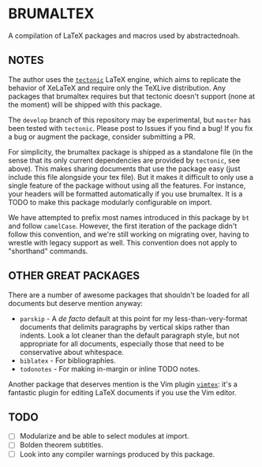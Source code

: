 BRUMALTEX
=========

A compilation of LaTeX packages and macros used by abstractednoah.

NOTES
-----

The author uses the
[`tectonic`](https://github.com/tectonic-typesetting/tectonic/) LaTeX engine,
which aims to replicate the behavior of XeLaTeX and require only the TeXLive
distribution. Any packages that brumaltex requires but that tectonic doesn't
support (none at the moment) will be shipped with this package.

The `develop` branch of this repository may be experimental, but `master` has
been tested with `tectonic`. Please post to Issues if you find a bug! If you fix
a bug or augment the package, consider submitting a PR.

For simplicity, the brumaltex package is shipped as a standalone file (in the
sense that its only current dependencies are provided by `tectonic`, see above).
This makes sharing documents that use the package easy (just include this file
alongside your tex file). But it makes it difficult to only use a single feature
of the package without using all the features. For instance, your headers will
be formatted automatically if you use brumaltex. It is a TODO to make this
package modularly configurable on import.

We have attempted to prefix most names introduced in this package by `bt` and
follow `camelCase`. However, the first iteration of the package didn't follow
this convention, and we're still working on migrating over, having to wrestle
with legacy support as well. This convention does not apply to "shorthand"
commands.

OTHER GREAT PACKAGES
--------------------

There are a number of awesome packages that shouldn't be loaded for all
documents but deserve mention anyway:

- `parskip` - A *de facto* default at this point for my less-than-very-format
  documents that delimits paragraphs by vertical skips rather than indents. Look
  a lot cleaner than the default paragraph style, but not appropriate for all
  documents, especially those that need to be conservative about whitespace.
- `biblatex` - For bibliographies.
- `todonotes` - For making in-margin or inline TODO notes.

Another package that deserves mention is the Vim plugin
[`vimtex`](https://github.com/lervag/vimtex): it's a fantastic plugin for
editing LaTeX documents if you use the Vim editor.

TODO
----
- [ ] Modularize and be able to select modules at import.
- [ ] Bolden theorem subtitles.
- [ ] Look into any compiler warnings produced by this package.
